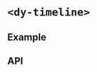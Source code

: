 # `<dy-timeline>`

## Example

<gbp-example
  name="dy-timeline"
  props='{"style": "width: 100%; height: 200px;", "events": [{"title": "Title 1", "description": "Mollit cupidatat adipisicing irure velit sit dolor voluptate cillum commodo consequat consectetur fugiat ex."}, {"title": "Title 2", "description": "Mollit cupidatat adipisicing irure velit sit dolor voluptate cillum commodo consequat consectetur fugiat ex."}, {"title": "Title 3", "description": "Mollit cupidatat adipisicing irure velit sit dolor voluptate cillum commodo consequat consectetur fugiat ex."}]}'
  src="https://jspm.dev/duoyun-ui/elements/timeline"></gbp-example>

## API

<gbp-api src="/src/elements/timeline.ts"></gbp-api>
